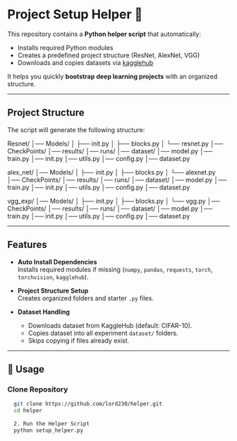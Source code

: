 # Project Setup Helper 🚀

This repository contains a **Python helper script** that automatically:

- Installs required Python modules  
- Creates a predefined project structure (ResNet, AlexNet, VGG)  
- Downloads and copies datasets via [kagglehub](https://pypi.org/project/kagglehub/)  

It helps you quickly **bootstrap deep learning projects** with an organized structure.

---

##  Project Structure

The script will generate the following structure:

Resnet/
│── Models/
│ ├── init.py
│ ├── blocks.py
│ └── resnet.py
│── CheckPoints/
│── results/
│── runs/
│── dataset/
│── model.py
│── train.py
│── init.py
│── utils.py
│── config.py
│── dataset.py

alex_net/
│── Models/
│ ├── init.py
│ ├── blocks.py
│ └── alexnet.py
│── CheckPoints/
│── results/
│── runs/
│── dataset/
│── model.py
│── train.py
│── init.py
│── utils.py
│── config.py
│── dataset.py

vgg_exp/
│── Models/
│ ├── init.py
│ ├── blocks.py
│ └── vgg.py
│── CheckPoints/
│── results/
│── runs/
│── dataset/
│── model.py
│── train.py
│── init.py
│── utils.py
│── config.py
│── dataset.py



---

##  Features

- **Auto Install Dependencies**  
  Installs required modules if missing (`numpy`, `pandas`, `requests`, `torch`, `torchvision`, `kagglehub`).

- **Project Structure Setup**  
  Creates organized folders and starter `.py` files.

- **Dataset Handling**  
  - Downloads dataset from KaggleHub (default: CIFAR-10).  
  - Copies dataset into all experiment `dataset/` folders.  
  - Skips copying if files already exist.

---

## 🔧 Usage

### Clone Repository
```bash
  git clone https://github.com/lord230/helper.git
  cd helper
  
  2. Run the Helper Script
  python setup_helper.py

